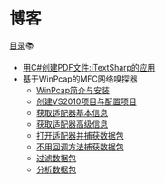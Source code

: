 # 博客 #
[目录](https://github.com/Heatwave/Blog/issues):books:
* [用C#创建PDF文件:iTextSharp的应用](https://github.com/Heatwave/Blog/issues/1)
* 基于WinPcap的MFC网络嗅探器
  * [WinPcap简介与安装](https://github.com/Heatwave/Blog/issues/2)
  * [创建VS2010项目与配置项目](https://github.com/Heatwave/Blog/issues/3)
  * [获取适配器基本信息](https://github.com/Heatwave/Blog/issues/4)
  * [获取适配器高级信息](https://github.com/Heatwave/Blog/issues/5)
  * [打开适配器并捕获数据包](https://github.com/Heatwave/Blog/issues/6)
  * [不用回调方法捕获数据包](https://github.com/Heatwave/Blog/)
  * [过滤数据包](https://github.com/Heatwave/Blog/)
  * [分析数据包](https://github.com/Heatwave/Blog/)
